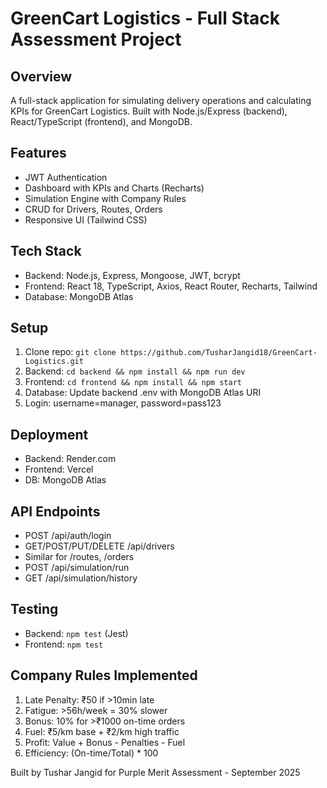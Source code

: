 # GreenCart Logistics - Full Stack Assessment Project

## Overview
A full-stack application for simulating delivery operations and calculating KPIs for GreenCart Logistics. Built with Node.js/Express (backend), React/TypeScript (frontend), and MongoDB.

## Features
- JWT Authentication
- Dashboard with KPIs and Charts (Recharts)
- Simulation Engine with Company Rules
- CRUD for Drivers, Routes, Orders
- Responsive UI (Tailwind CSS)

## Tech Stack
- Backend: Node.js, Express, Mongoose, JWT, bcrypt
- Frontend: React 18, TypeScript, Axios, React Router, Recharts, Tailwind
- Database: MongoDB Atlas

## Setup
1. Clone repo: `git clone https://github.com/TusharJangid18/GreenCart-Logistics.git`
2. Backend: `cd backend && npm install && npm run dev`
3. Frontend: `cd frontend && npm install && npm start`
4. Database: Update backend .env with MongoDB Atlas URI
5. Login: username=manager, password=pass123

## Deployment
- Backend: Render.com
- Frontend: Vercel
- DB: MongoDB Atlas

## API Endpoints
- POST /api/auth/login
- GET/POST/PUT/DELETE /api/drivers
- Similar for /routes, /orders
- POST /api/simulation/run
- GET /api/simulation/history

## Testing
- Backend: `npm test` (Jest)
- Frontend: `npm test`

## Company Rules Implemented
1. Late Penalty: ₹50 if >10min late
2. Fatigue: >56h/week = 30% slower
3. Bonus: 10% for >₹1000 on-time orders
4. Fuel: ₹5/km base + ₹2/km high traffic
5. Profit: Value + Bonus - Penalties - Fuel
6. Efficiency: (On-time/Total) * 100

Built by Tushar Jangid for Purple Merit Assessment - September 2025
